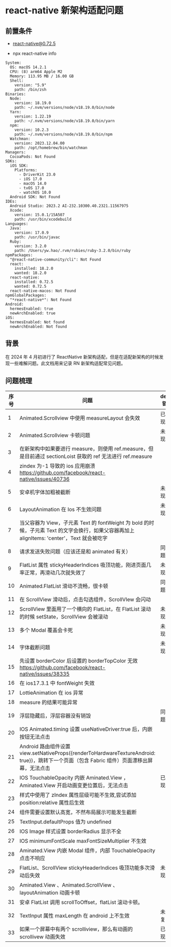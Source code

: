 # react-native 新架构适配问题

## 前置条件

- react-native@0.72.5

- npx react-native info

```
System:
  OS: macOS 14.2.1
  CPU: (8) arm64 Apple M2
  Memory: 113.95 MB / 16.00 GB
  Shell:
    version: "5.9"
    path: /bin/zsh
Binaries:
  Node:
    version: 18.19.0
    path: ~/.nvm/versions/node/v18.19.0/bin/node
  Yarn:
    version: 1.22.19
    path: ~/.nvm/versions/node/v18.19.0/bin/yarn
  npm:
    version: 10.2.3
    path: ~/.nvm/versions/node/v18.19.0/bin/npm
  Watchman:
    version: 2023.12.04.00
    path: /opt/homebrew/bin/watchman
Managers:
  CocoaPods: Not Found
SDKs:
  iOS SDK:
    Platforms:
      - DriverKit 23.0
      - iOS 17.0
      - macOS 14.0
      - tvOS 17.0
      - watchOS 10.0
  Android SDK: Not Found
IDEs:
  Android Studio: 2023.2 AI-232.10300.40.2321.11567975
  Xcode:
    version: 15.0.1/15A507
    path: /usr/bin/xcodebuild
Languages:
  Java:
    version: 17.0.9
    path: /usr/bin/javac
  Ruby:
    version: 3.2.0
    path: /Users/yw.hao/.rvm/rubies/ruby-3.2.0/bin/ruby
npmPackages:
  "@react-native-community/cli": Not Found
  react:
    installed: 18.2.0
    wanted: 18.2.0
  react-native:
    installed: 0.72.5
    wanted: 0.72.5
  react-native-macos: Not Found
npmGlobalPackages:
  "*react-native*": Not Found
Android:
  hermesEnabled: true
  newArchEnabled: true
iOS:
  hermesEnabled: Not found
  newArchEnabled: Not found
```

## 背景

在 2024 年 4 月初进行了 ReactNative 新架构适配，但是在适配新架构的时候发现一些难解问题。此文档用来记录 RN 新架构适配常见问题。

## 问题梳理

| 序号 | 问题                                                                                                                                         | demo 链接 | 描述 |
| ---- | -------------------------------------------------------------------------------------------------------------------------------------------- | --------- | ---- |
| 1    | Animated.Scrollview 中使用 measureLayout 会失效                                                                                              | 已复现    |      |
| 2    | Animated.Scrollview 卡顿问题                                                                                                                 | 未复现    |      |
| 3    | 在新架构中如果要进行 measure，则使用 ref.measure，但是目前通过 sectionLoist 获取的 ref 无法进行 ref.measure                                  |           |      |
| 4    | zindex 为-1 导致的 ios 应用崩溃 https://github.com/facebook/react-native/issues/40736                                                        |           |      |
| 5    | 安卓机字体加粗被截断                                                                                                                         | 未复现    |      |
| 6    | LayoutAnimation 在 Ios 不生效问题                                                                                                            | 未复现    |      |
| 7    | 当父容器为 View，子元素 Text 的 fontWeight 为 bold 的时候，子元素 Text 的文字会换行，如果父容器再加上 alignItems: 'center'，Text 就会被吃字  |           |
| 8    | 请求发送失败问题（应该还是和 animated 有关）                                                                                                 | 同问题 2  |      |
| 9    | FlatList 属性 stickyHeaderIndices 吸顶功能，刚进页面几率正常，再滑动几次就失效了                                                             | 未付现    |      |
| 10   | Animated.FlatList 滑动不流畅，很卡顿                                                                                                         | 同问题 2  |      |
| 11   | 在 ScrollView 滑动后，点击勾选组件，ScrollVIew 会闪动                                                                                        |           |      |
| 12   | ScrollView 里面用了一个横向的 FlatList，在 FlatList 滚动的时候 setState，ScrollView 会被滚动                                                 | 未复现    |      |
| 13   | 多个 Modal 覆盖会卡死                                                                                                                        | 未复现    |      |
| 14   | 字体截断问题                                                                                                                                 | 未复现    |      |
| 15   | 先设置 borderColor 后设置的 borderTopColor 无效 https://github.com/facebook/react-native/issues/38335                                        |           |      |
| 16   | 在 ios17.3.1 中 fontWeight 失效                                                                                                              |           |      |
| 17   | LottieAnimation 在 ios 异常                                                                                                                  |           |      |
| 18   | measure 的结果可能异常                                                                                                                       |           |      |
| 19   | 浮层隐藏后，浮层容器没有销毁                                                                                                                 | 同问题 13 |      |
| 20   | IOS Animated.timing 设置 useNativeDriver:true 后，内嵌按钮无法点击                                                                           |           |      |
| 21   | Android 路由组件设置 view.setNativeProps({renderToHardwareTextureAndroid: true})，跳转下一个页面（包含 Fabric 组件）页面漂移出屏幕，无法点击 |           |      |
| 22   | IOS TouchableOpacity 内嵌 Aminated.View ，Aminated.View 开启动画变更位置后，无法点击                                                         | 已复现    |      |
| 23   | 样式中使用了 zIndex 属性层级可能不生效,尝试添加 position:relative 属性后生效                                                                 |           |      |
| 24   | 组件需要设置默认高宽，不然布局展示可能发生截断                                                                                               |           |      |
| 25   | TextInput.defaultProps 值为 undefined                                                                                                        |           |      |
| 26   | IOS Image 样式设置 borderRadius 显示不全                                                                                                     |           |      |
| 27   | IOS minimumFontScale maxFontSizeMultiplier 不生效                                                                                            |           |      |
| 28   | Aminated.View 内嵌 Modal 组件，内部 TouchableOpacity 点击不响应                                                                              |           |      |
| 29   | FlatList、ScrollView stickyHeaderIndices 吸顶功能多次滑动后失效                                                                              | 未复现    |      |
| 30   | Aminated.View 、Animated.ScrollView 、layoutAnimation 动画卡顿                                                                               |           |      |
| 31   | 安卓 FlatList 调用 scrollToOffset，flatList 滚动卡顿。                                                                                       |           |      |
| 32   | TextInput 属性 maxLength 在 android 上不生效                                                                                                 | 未能复现  |      |
| 33   | 如果一个屏幕中有两个 scrolliview，那么有动画的 scrollivew 动画失效                                                                           | 已复现    |      |
